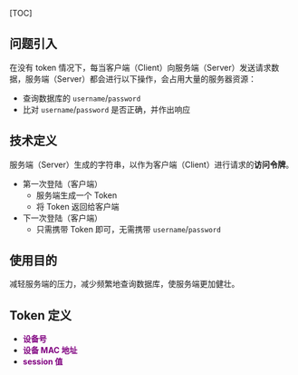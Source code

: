 <!-- title: 【今日份学习】何为 Token？ -->
<!-- date: 2021-10-29 18:13:21 -->
<!-- Table of Content -->

[TOC]



## 问题引入

在没有 token 情况下，每当客户端（Client）向服务端（Server）发送请求数据，服务端（Server）都会进行以下操作，会占用大量的服务器资源：

- 查询数据库的 `username`/`password`
- 比对 `username`/`password` 是否正确，并作出响应



## 技术定义

服务端（Server）生成的字符串，以作为客户端（Client）进行请求的**访问令牌**。

- 第一次登陆（客户端）
  - 服务端生成一个 Token
  - 将 Token 返回给客户端
- 下一次登陆（客户端）
  - 只需携带 Token 即可，无需携带 `username`/`password`



## 使用目的

减轻服务端的压力，减少频繁地查询数据库，使服务端更加健壮。



## Token 定义

- <font color="purple">**设备号**</font>
- <font color="purple">**设备 MAC 地址**</font>
- <font color="purple">**session 值**</font>